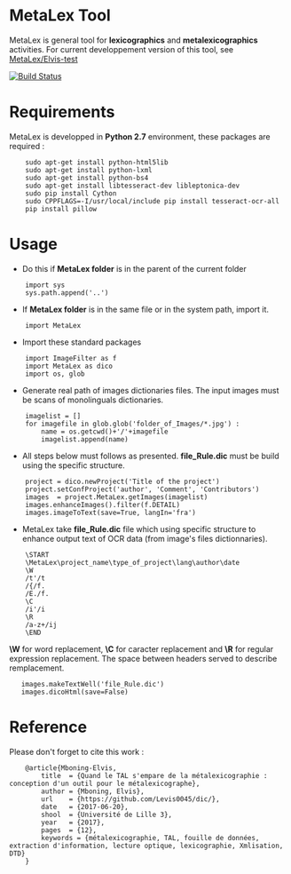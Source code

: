 # MetaLex Tool
MetaLex is general tool for **lexicographics** and **metalexicographics** activities.
For current developpement version of this tool, see [MetaLex/Elvis-test](https://github.com/Levis0045/dic/tree/Elvis-test)

[![Build Status](https://travis-ci.org/claroline/Distribution.svg?branch=master)](mteprojet.fr/MetaLex)

# Requirements
MetaLex is developped in **Python 2.7** environment, these packages are required :

```
    sudo apt-get install python-html5lib
    sudo apt-get install python-lxml
    sudo apt-get install python-bs4
    sudo apt-get install libtesseract-dev libleptonica-dev 
    sudo pip install Cython
    sudo CPPFLAGS=-I/usr/local/include pip install tesseract-ocr-all
    pip install pillow
```

# Usage

- Do this if **MetaLex folder** is in the parent of the current folder

``` 
    import sys 
    sys.path.append('..')
```

- If **MetaLex folder** is in the same file or in the system path, import it.

```
    import MetaLex
```

- Import these standard packages
```
    import ImageFilter as f
    import MetaLex as dico
    import os, glob
``` 

- Generate real path of images dictionaries files. The input images must be scans of monolinguals dictionaries.

```
    imagelist = []
    for imagefile in glob.glob('folder_of_Images/*.jpg') :
        name = os.getcwd()+'/'+imagefile
        imagelist.append(name)
```

- All steps below must follows as presented. **file_Rule.dic** must be build using the specific structure.

```
    project = dico.newProject('Title of the project')
    project.setConfProject('author', 'Comment', 'Contributors')
    images  = project.MetaLex.getImages(imagelist)
    images.enhanceImages().filter(f.DETAIL)
    images.imageToText(save=True, langIn='fra')
```

- MetaLex take **file_Rule.dic** file which using  specific structure to enhance output text of OCR data (from image's files dictionnaries).

```
    \START
    \MetaLex\project_name\type_of_project\lang\author\date
    \W
    /t'/t
    /{/f.
    /E./f.
    \C
    /i'/i
    \R
    /a-z+/ij
    \END
```

**\W** for word replacement, **\C** for caracter replacement and **\R**  for regular expression replacement.
The space between headers served to describe remplacement.

```
   images.makeTextWell('file_Rule.dic')
   images.dicoHtml(save=False)
```

# Reference

Please don't forget to cite this work :

```
    @article{Mboning-Elvis,
        title  = {Quand le TAL s'empare de la métalexicographie : conception d'un outil pour le métalexicographe},
        author = {Mboning, Elvis},
        url    = {https://github.com/Levis0045/dic/},
        date   = {2017-06-20},
        shool  = {Université de Lille 3},
        year   = {2017},
        pages  = {12},
        keywords = {métalexicographie, TAL, fouille de données, extraction d'information, lecture optique, lexicographie, Xmlisation, DTD}
    }
```


